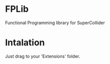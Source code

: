 FPLib
=====

Functional Programming library for SuperCollider

Intalation
==========

Just drag to your 'Extensions' folder.
